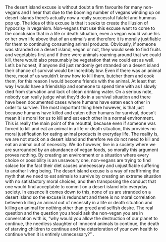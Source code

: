 The desert island excuse is without doubt a firm favourite for many non-vegans and I hear that due to the booming number of vegans winding up on desert islands there’s actually now a really successful falafel and hummus pop up. The idea of this excuse is that it seeks to create the illusion of hypocrisy in veganism. Non-vegans that use this excuse want to come to the conclusion that in a life or death situation, even a vegan would value his or her own life above that of an animal’s and therefore it is morally justifiable for them to continuing consuming animal products. Obviously, if someone was stranded on a desert island, vegan or not, they would seek to find fruits and vegetables first and if there were animals roaming around that we could kill, there would also presumably be vegetation that we could eat as well. Let’s be honest, if anyone did just randomly get stranded on a desert island their chance of survival would be incredibly low. Even if there was an animal there, most of us wouldn’t know how to kill them, butcher them and cook them, for this reason I would become friends with the animal. At least that way I would have a friendship and someone to spend time with as I slowly died from starvation and lack of clean drinking water. On a serious note, nobody can really judge what they’d do in a survival situation and there have been documented cases where humans have eaten each other in order to survive. The most important thing here however, is that just because humans have killed and eaten other humans for survival, doesn’t mean it is moral for us to kill and eat each other in a normal environment. This is really the main point of the rebuttal, because even if someone was forced to kill and eat an animal in a life or death situation, this provides no moral justification for eating animal products in everyday life. The reality is, we are not stuck on a desert island and therefore we do not need to kill and eat an animal out of necessity. We do however, live in a society where we are surrounded by an abundance of vegan foods, so morally this argument proves nothing. By creating an environment or a situation where every choice or possibility is an unsavoury one, non-vegans are trying to find solace for the fact their diet causes unnecessary and unjustifiable suffering to another living being. The desert island excuse is a way of reaffirming the myth that we need to eat animals to survive by creating an extreme situation with no satisfactory moral choices, and then transposing the conduct that one would find acceptable to commit on a desert island into everyday society. In essence it comes down to this, none of us are stranded on a desert island so the excuse is redundant and there is no moral correlation between killing an animal out of necessity in a life or death situation and killing an animal for nothing other than greed and selfish desire. The real question and the question you should ask the non-vegan you are in conversation with is, “why would you allow the destruction of our planet to continue, the needless slaughter of innocent animals to continue, the death of starving children to continue and the deterioration of your own health to continue when it is entirely unnecessary?” .